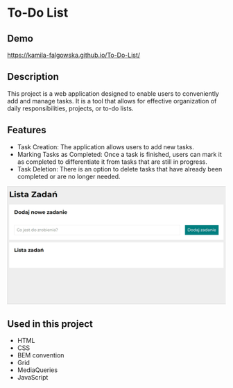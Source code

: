 ﻿# To-Do List

## Demo

https://kamila-falgowska.github.io/To-Do-List/

## Description

This project is a web application designed to enable users to conveniently add and manage tasks. It is a tool that allows for effective organization of daily responsibilities, projects, or to-do lists.

## Features

- Task Creation: The application allows users to add new tasks.
- Marking Tasks as Completed: Once a task is finished, users can mark it as completed to differentiate it from tasks that are still in progress.
- Task Deletion: There is an option to delete tasks that have already been completed or are no longer needed.

![To-Do-List](gif/To-Do-List.gif)

## Used in this project
- HTML
- CSS
- BEM convention
- Grid
- MediaQueries
- JavaScript
